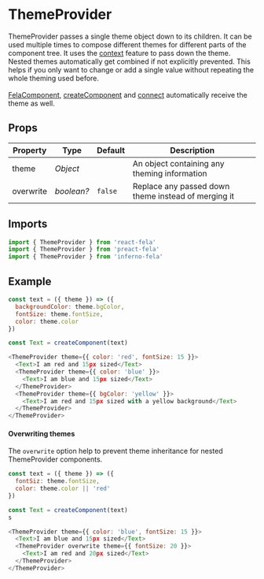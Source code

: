 # ThemeProvider

ThemeProvider passes a single theme object down to its children. It can be used multiple times to compose different themes for different parts of the component tree. It uses the [context](https://facebook.github.io/react/docs/context.html) feature to pass down the theme.
<br>
Nested themes automatically get combined if not explicitly prevented. This helps if you only want to change or add a single value without repeating the whole theming used before.
<br>
<br>
[FelaComponent](FelaComponent.md), [createComponent](createComponent.md) and [connect](connect.md) automatically receive the theme as well.

## Props

| Property | Type | Default | Description |
| --- | --- | --- | --- |
| theme | *Object* | | An object containing any theming information |
| overwrite | *boolean?* | `false` | Replace any passed down theme instead of merging it |

## Imports
```javascript
import { ThemeProvider } from 'react-fela'
import { ThemeProvider } from 'preact-fela'
import { ThemeProvider } from 'inferno-fela'
```

## Example
```javascript
const text = ({ theme }) => ({
  backgroundColor: theme.bgColor,
  fontSize: theme.fontSize,
  color: theme.color
})

const Text = createComponent(text)

<ThemeProvider theme={{ color: 'red', fontSize: 15 }}>
  <Text>I am red and 15px sized</Text>
  <ThemeProvider theme={{ color: 'blue' }}>
    <Text>I am blue and 15px sized</Text>
  </ThemeProvider>
  <ThemeProvider theme={{ bgColor: 'yellow' }}>
    <Text>I am red and 15px sized with a yellow background</Text>
  </ThemeProvider>
</ThemeProvider>
```

#### Overwriting themes
The `overwrite` option help to prevent theme inheritance for nested ThemeProvider components.

```javascript
const text = ({ theme }) => ({
  fontSiz: theme.fontSize,
  color: theme.color || 'red'
})

const Text = createComponent(text)
s

<ThemeProvider theme={{ color: 'blue', fontSize: 15 }}>
  <Text>I am blue and 15px sized</Text>
  <ThemeProvider overwrite theme={{ fontSize: 20 }}>
    <Text>I am red and 20px sized</Text>
  </ThemeProvider>
</ThemeProvider>
```
